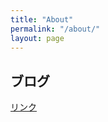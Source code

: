 ```yaml
---
title: "About"
permalink: "/about/"
layout: page
---
```


## ブログ

[リンク](https://suito-kig.github.io/blog/)